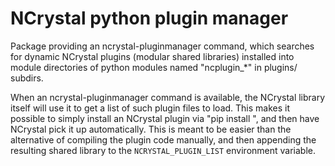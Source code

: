 NCrystal python plugin manager
==============================

Package providing an ncrystal-pluginmanager command, which searches for dynamic
NCrystal plugins (modular shared libraries) installed into module directories of
python modules named "ncplugin_*" in plugins/ subdirs.

When an ncrystal-pluginmanager command is available, the NCrystal library itself
will use it to get a list of such plugin files to load. This makes it possible
to simply install an NCrystal plugin via "pip install
<url-to-repo-where-ncrystal-plugin-is-developed>", and then have NCrystal pick
it up automatically. This is meant to be easier than the alternative of
compiling the plugin code manually, and then appending the resulting shared
library to the `NCRYSTAL_PLUGIN_LIST` environment variable.

